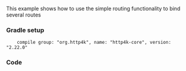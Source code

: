This example shows how to use the simple routing functionality to bind several routes

### Gradle setup
```
    compile group: "org.http4k", name: "http4k-core", version: "2.22.0"
```

### Code
<script src="https://gist-it.appspot.com/https://github.com/http4k/http4k/blob/master/src/docs/cookbook/simple_routing/example.kt"></script>
